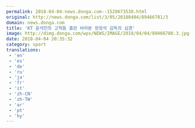 ```yaml
---
permalink: 2018-04-04-news.donga.com--1528673538.html
original: http://news.donga.com/list/3/05/20180404/89466781/3
domain: news.donga.com
title: 'KT 윤석민의 고척돔 홈런 바라본 장정석 감독의 심경'
image: http://dimg.donga.com/wps/NEWS/IMAGE/2018/04/04/89466780.3.jpg
date: 2018-04-04 20:35:32
category: sport
translations: 
 - 'en'
 - 'es'
 - 'de'
 - 'ru'
 - 'ja'
 - 'fr'
 - 'it'
 - 'zh-CN'
 - 'zh-TW'
 - 'ar'
 - 'pt'
 - 'hy'
---
```


